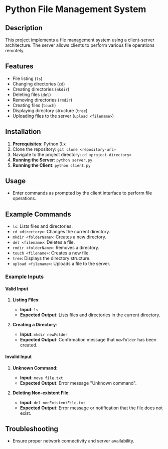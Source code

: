 # Python File Management System

## Description

This project implements a file management system using a client-server architecture. The server allows clients to perform various file operations remotely.

## Features

- File listing (`ls`)
- Changing directories (`cd`)
- Creating directories (`mkdir`)
- Deleting files (`del`)
- Removing directories (`rmdir`)
- Creating files (`touch`)
- Displaying directory structure (`tree`)
- Uploading files to the server (`upload <filename>`)

## Installation

1. **Prerequisites**: Python 3.x
2. Clone the repository: `git clone <repository-url>`
3. Navigate to the project directory: `cd <project-directory>`
4. **Running the Server**: `python server.py`
5. **Running the Client**: `python client.py`

## Usage

- Enter commands as prompted by the client interface to perform file operations.

## Example Commands

- `ls`: Lists files and directories.
- `cd <directory>`: Changes the current directory.
- `mkdir <folderName>`: Creates a new directory.
- `del <filename>`: Deletes a file.
- `rmdir <folderName>`: Removes a directory.
- `touch <filename>`: Creates a new file.
- `tree`: Displays the directory structure.
- `upload <filename>`: Uploads a file to the server.

### Example Inputs

#### Valid Input

1. **Listing Files**:
   - **Input**: `ls`
   - **Expected Output**: Lists files and directories in the current directory.

2. **Creating a Directory**:
   - **Input**: `mkdir newFolder`
   - **Expected Output**: Confirmation message that `newFolder` has been created.

#### Invalid Input

1. **Unknown Command**:
   - **Input**: `move file.txt`
   - **Expected Output**: Error message "Unknown command".

2. **Deleting Non-existent File**:
   - **Input**: `del nonExistentFile.txt`
   - **Expected Output**: Error message or notification that the file does not exist.

## Troubleshooting

- Ensure proper network connectivity and server availability.

